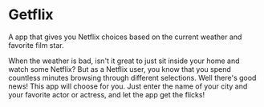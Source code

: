 # Getflix
A app that gives you Netflix choices based on the current weather and favorite film star. 

When the weather is bad, isn't it great to just sit inside your home and watch some Netflix? But as a Netflix user, you know that you spend countless minutes browsing through different selections. Well there's good news! This app will choose for you. Just enter the name of your city and your favorite actor or actress, and let the app get the flicks!
